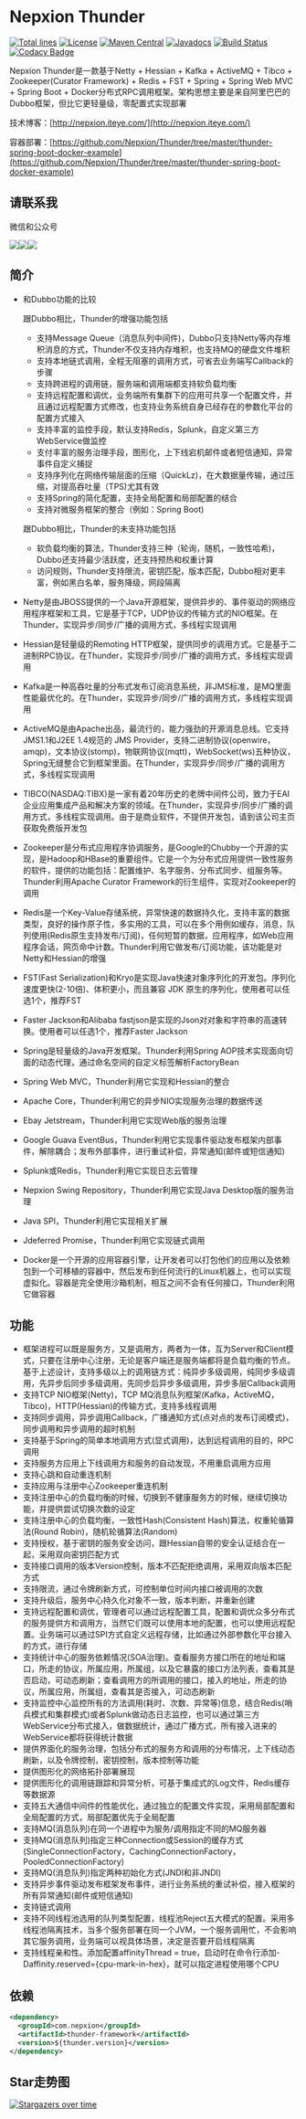 # Nepxion Thunder
[![Total lines](https://tokei.rs/b1/github/Nepxion/Thunder?category=lines)](https://tokei.rs/b1/github/Nepxion/Thunder?category=lines)  [![License](https://img.shields.io/badge/License-Apache%202.0-blue.svg?label=license)](https://github.com/Nepxion/Thunder/blob/master/LICENSE)  [![Maven Central](https://img.shields.io/maven-central/v/com.nepxion/thunder.svg?label=maven%20central)](http://search.maven.org/#search%7Cga%7C1%7Cg%3A%22com.nepxion%22%20AND%20thunder)  [![Javadocs](http://www.javadoc.io/badge/com.nepxion/thunder-framework.svg)](http://www.javadoc.io/doc/com.nepxion/thunder-framework)  [![Build Status](https://travis-ci.org/Nepxion/Thunder.svg?branch=master)](https://travis-ci.org/Nepxion/Thunder)  [![Codacy Badge](https://api.codacy.com/project/badge/Grade/a2c3078fc1464fdf961c0c276200e3e4)](https://www.codacy.com/project/HaojunRen/Thunder/dashboard?utm_source=github.com&amp;utm_medium=referral&amp;utm_content=Nepxion/Thunder&amp;utm_campaign=Badge_Grade_Dashboard)

Nepxion Thunder是一款基于Netty + Hessian + Kafka + ActiveMQ + Tibco + Zookeeper(Curator Framework) + Redis + FST + Spring + Spring Web MVC + Spring Boot + Docker分布式RPC调用框架。架构思想主要是来自阿里巴巴的Dubbo框架，但比它更轻量级，零配置式实现部署

技术博客：[http://nepxion.iteye.com/](http://nepxion.iteye.com/)

容器部署：[https://github.com/Nepxion/Thunder/tree/master/thunder-spring-boot-docker-example](https://github.com/Nepxion/Thunder/tree/master/thunder-spring-boot-docker-example)

## 请联系我
微信和公众号

![](http://nepxion.gitee.io/docs/zxing-doc/微信-1.jpg)![](http://nepxion.gitee.io/docs/zxing-doc/公众号-1.jpg)![](http://nepxion.gitee.io/docs/zxing-doc/文档-1.jpg)

## 简介
- 和Dubbo功能的比较

  跟Dubbo相比，Thunder的增强功能包括
  - 支持Message Queue（消息队列中间件)，Dubbo只支持Netty等内存堆积消息的方式，Thunder不仅支持内存堆积，也支持MQ的硬盘文件堆积
  - 支持本地链式调用，全程无阻塞的调用方式，可省去业务端写Callback的步骤
  - 支持跨进程的调用链，服务端和调用端都支持软负载均衡
  - 支持远程配置和调优，业务端所有集群下的应用可共享一个配置文件，并且通过远程配置方式修改，也支持业务系统自身已经存在的参数化平台的配置方式接入
  - 支持丰富的监控手段，默认支持Redis，Splunk，自定义第三方WebService做监控
  - 支付丰富的服务治理手段，图形化，上下线宕机邮件或者短信通知，异常事件自定义捕捉
  - 支持序列化在网络传输层面的压缩（QuickLz)，在大数据量传输，通过压缩，对提高吞吐量（TPS)尤其有效
  - 支持Spring的简化配置，支持全局配置和局部配置的结合
  - 支持对微服务框架的整合（例如：Spring Boot)

  跟Dubbo相比，Thunder的未支持功能包括
  - 软负载均衡的算法，Thunder支持三种（轮询，随机，一致性哈希)，Dubbo还支持最少活跃度，还支持预热和权重计算
  - 访问规则，Thunder支持限流，密钥匹配，版本匹配，Dubbo相对更丰富，例如黑白名单，服务降级，网段隔离
- Netty是由JBOSS提供的一个Java开源框架，提供异步的、事件驱动的网络应用程序框架和工具，它是基于TCP，UDP协议的传输方式的NIO框架。在Thunder，实现异步/同步/广播的调用方式，多线程实现调用
- Hessian是轻量级的Remoting HTTP框架，提供同步的调用方式。它是基于二进制RPC协议。在Thunder，实现异步/同步/广播的调用方式，多线程实现调用
- Kafka是一种高吞吐量的分布式发布订阅消息系统，非JMS标准，是MQ里面性能最优化的。在Thunder，实现异步/同步/广播的调用方式，多线程实现调用
- ActiveMQ是由Apache出品，最流行的，能力强劲的开源消息总线。它支持JMS1.1和J2EE 1.4规范的 JMS Provider，支持二进制协议(openwire，amqp)，文本协议(stomp)，物联网协议(mqtt)，WebSocket(ws)五种协议，Spring无缝整合它到框架里面。在Thunder，实现异步/同步/广播的调用方式，多线程实现调用
- TIBCO(NASDAQ:TIBX)是一家有着20年历史的老牌中间件公司，致力于EAI企业应用集成产品和解决方案的领域。在Thunder，实现异步/同步/广播的调用方式，多线程实现调用。由于是商业软件，不提供开发包，请到该公司主页获取免费版开发包
- Zookeeper是分布式应用程序协调服务，是Google的Chubby一个开源的实现，是Hadoop和HBase的重要组件。它是一个为分布式应用提供一致性服务的软件，提供的功能包括：配置维护、名字服务、分布式同步、组服务等。Thunder利用Apache Curator Framework的衍生组件，实现对Zookeeper的调用
- Redis是一个Key-Value存储系统，异常快速的数据持久化，支持丰富的数据类型，良好的操作原子性，多实用的工具，可以在多个用例如缓存，消息，队列使用(Redis原生支持发布/订阅)，任何短暂的数据，应用程序，如Web应用程序会话，网页命中计数。Thunder利用它做发布/订阅功能，该功能是对Netty和Hessian的增强
- FST(Fast Serialization)和Kryo是实现Java快速对象序列化的开发包。序列化速度更快(2-10倍)、体积更小，而且兼容 JDK 原生的序列化，使用者可以任选1个，推荐FST
- Faster Jackson和Alibaba fastjson是实现的Json对对象和字符串的高速转换。使用者可以任选1个，推荐Faster Jackson
- Spring是轻量级的Java开发框架。Thunder利用Spring AOP技术实现面向切面的动态代理，通过命名空间的自定义标签解析FactoryBean
- Spring Web MVC，Thunder利用它实现和Hessian的整合
- Apache Core，Thunder利用它的异步NIO实现服务治理的数据传送
- Ebay Jetstream，Thunder利用它实现Web版的服务治理
- Google Guava EventBus，Thunder利用它实现事件驱动发布框架内部事件，解除耦合；发布外部事件，进行重试补偿，异常通知(邮件或短信通知)
- Splunk或Redis，Thunder利用它实现日志云管理
- Nepxion Swing Repository，Thunder利用它实现Java Desktop版的服务治理
- Java SPI，Thunder利用它实现相关扩展
- Jdeferred Promise，Thunder利用它实现链式调用
- Docker是一个开源的应用容器引擎，让开发者可以打包他们的应用以及依赖包到一个可移植的容器中，然后发布到任何流行的Linux机器上，也可以实现虚拟化。容器是完全使用沙箱机制，相互之间不会有任何接口，Thunder利用它做容器

## 功能
-  框架进程可以既是服务方，又是调用方，两者为一体，互为Server和Client模式，只要在注册中心注册，无论是客户端还是服务端都将是负载均衡的节点。基于上述设计，支持多级以上的调用链方式：纯异步多级调用，纯同步多级调用，先异步后同步多级调用，先同步后异步多级调用，异步多层Callback调用
- 支持TCP NIO框架(Netty)，TCP MQ消息队列框架(Kafka，ActiveMQ，Tibco)，HTTP(Hessian)的传输方式，支持多线程调用
- 支持同步调用，异步调用Callback，广播通知方式(点对点的发布订阅模式)，同步调用和异步调用的超时机制
- 支持基于Spring的简单本地调用方式(显式调用)，达到远程调用的目的，RPC调用
- 支持服务方应用上下线调用方和服务的自动发现，不用重启调用方应用
- 支持心跳和自动重连机制
- 支持应用与注册中心Zookeeper重连机制
- 支持注册中心的负载均衡的时候，切换到不健康服务方的时候，继续切换功能，并提供尝试切换次数的设定
- 支持注册中心的负载均衡，一致性Hash(Consistent Hash)算法，权重轮循算法(Round Robin)，随机轮循算法(Random)
- 支持授权，基于密钥的服务安全访问，跟Hessian自带的安全认证结合在一起，采用双向密钥匹配方式
- 支持接口调用的版本Version控制，版本不匹配拒绝调用，采用双向版本匹配方式
- 支持限流，通过令牌刷新方式，可控制单位时间内接口被调用的次数
- 支持升级后，服务中心持久化对象不一致，版本判断，并重新创建
- 支持远程配置和调优，管理者可以通过远程配置工具，配置和调优众多分布式的服务提供方和调用方，当然它们既可以使用本地的配置，也可以使用远程配置。业务端可以通过SPI方式自定义远程存储，比如通过外部参数化平台接入的方式，进行存储
- 支持统计中心的服务依赖情况(SOA治理)。查看服务方接口所在的地址和端口，所走的协议，所属应用，所属组，以及它暴露的接口方法列表，查看其是否启动，可动态刷新；查看调用方的所调用的接口，接入的地址，所走的协议，所属应用，所属组，查看其是否接入，可动态刷新
- 支持监控中心监控所有的方法调用(耗时、次数、异常等)信息，结合Redis(哨兵模式和集群模式)或者Splunk做动态日志监控，也可以通过第三方WebService分布式接入，做数据统计，通过广播方式，所有接入进来的WebService都将获得统计数据
- 提供界面化的服务治理，包括分布式的服务方和调用的分布情况，上下线动态刷新，以及令牌控制，密钥控制，版本控制等功能
- 提供图形化的网络拓扑部署展现
- 提供图形化的调用链跟踪和异常分析，可基于集成式的Log文件，Redis缓存等数据源
- 支持五大通信中间件的性能优化，通过独立的配置文件实现，采用局部配置和全局配置的方式，局部配置优先于全局配置
- 支持MQ(消息队列)在同一个进程中为服务/调用指定不同的MQ服务器
- 支持MQ(消息队列)指定三种Connection或Session的缓存方式(SingleConnectionFactory，CachingConnectionFactory，PooledConnectionFactory)
- 支持MQ(消息队列)指定两种初始化方式(JNDI和非JNDI)
- 支持异步事件驱动发布框架发布事件，进行业务系统的重试补偿，接入框架的所有异常通知(邮件或短信通知)
- 支持链式调用
- 支持不同线程池选用的队列类型配置，线程池Reject五大模式的配置。采用多线程池隔离技术，当多个服务部署在同一个JVM，一个服务调用忙，不会影响其它服务调用，业务端可以视具体场景，决定是否要开启线程隔离
- 支持线程亲和性。添加配置affinityThread = true，启动时在命令行添加-Daffinity.reserved={cpu-mark-in-hex}，就可以指定进程使用哪个CPU

## 依赖

```xml
<dependency>
  <groupId>com.nepxion</groupId>
  <artifactId>thunder-framework</artifactId>
  <version>${thunder.version}</version>
</dependency>
```

## Star走势图

[![Stargazers over time](https://starchart.cc/Nepxion/Thunder.svg)](https://starchart.cc/Nepxion/Thunder)